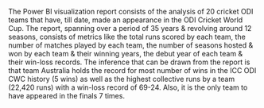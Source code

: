 The Power BI visualization report consists of the analysis of 20 cricket ODI teams that have, till date, made an appearance in the ODI Cricket World Cup. The report, spanning over a period of 35 years & revolving around 12 seasons, consists of metrics like the total runs scored by each team, the number of matches played by each team, the number of seasons hosted & won by each team & their winning years, the debut year of each team & their win-loss records. The inference that can be drawn from the report is that team Australia holds the record for most number of wins in the ICC ODI CWC history (5 wins) as well as the highest collective runs by a team (22,420 runs) with a win-loss record of 69-24. Also, it is the only team to have appeared in the finals 7 times.
